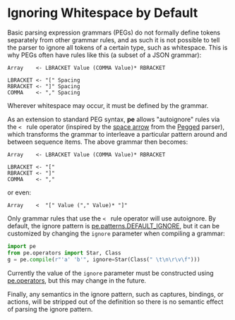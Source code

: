 
# Ignoring Whitespace by Default

Basic parsing expression grammars (PEGs) do not formally define tokens
separately from other grammar rules, and as such it is not possible to
tell the parser to ignore all tokens of a certain type, such as
whitespace. This is why PEGs often have rules like this (a subset of a
JSON grammar):

```peg
Array    <- LBRACKET Value (COMMA Value)* RBRACKET

LBRACKET <- "[" Spacing
RBRACKET <- "]" Spacing
COMMA    <- "," Spacing
```

Wherever whitespace may occur, it must be defined by the grammar.

As an extension to standard PEG syntax, **pe** allows "autoignore"
rules via the `< ` rule operator (inspired by the [space arrow][] from
the [Pegged][] parser), which transforms the grammar to interleave a
particular pattern around and between sequence items. The above
grammar then becomes:

```peg
Array    <- LBRACKET Value (COMMA Value)* RBRACKET

LBRACKET <- "["
RBRACKET <- "]"
COMMA    <- ","
```

or even:

```peg
Array    <  "[" Value ("," Value)* "]"
```

Only grammar rules that use the `< ` rule operator will use
autoignore. By default, the ignore pattern is
[pe.patterns.DEFAULT_IGNORE](pe.patterns#DEFAULT_IGNORE), but it can be customized by changing the `ignore` parameter when compiling a grammar:

```python
import pe
from pe.operators import Star, Class
g = pe.compile(r"'a' 'b'", ignore=Star(Class(" \t\n\r\v\f")))
```

Currently the value of the `ignore` parameter must be constructed
using [pe.operators](../api/pe.operators.md), but this may change in
the future.

Finally, any semantics in the ignore pattern, such as captures,
bindings, or actions, will be stripped out of the definition so there
is no semantic effect of parsing the ignore pattern.

[space arrow]: https://github.com/PhilippeSigaud/Pegged/wiki/Extended-PEG-Syntax#space-arrow-and-user-defined-spacing
[Pegged]: https://github.com/PhilippeSigaud/Pegged
